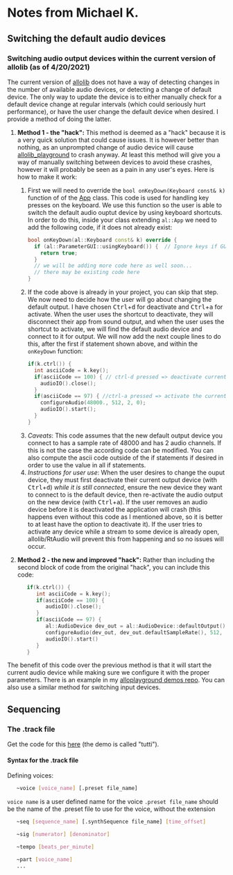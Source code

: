 # Notes from Michael K.


## Switching the default audio devices

### Switching audio output devices within the current version of allolib (as of 4/20/2021)
The current version of [allolib](https://github.com/AlloSphere-Research-Group/allolib) does not have a way of detecting changes in the number of available audio devices, or detecting a change of default device.  The only way to update the device is to either manually check for a default device change at regular intervals (which could seriously hurt performance), or have the user change the default device when desired.  I provide a method of doing the latter.

1. **Method 1 - the "hack":**
This method is deemed as a "hack" because it is a very quick solution that could cause issues.  It is however better than nothing, as an unprompted change of audio device will cause [allolib_playground](https://github.com/allolib-s21/allolib_playground) to crash anyway.  At least this method will give you a way of manually switching between devices to avoid these crashes, however it will probably be seen as a pain in any user's eyes.  Here is how to make it work:
   1. First we will need to override the `bool onKeyDown(Keyboard const& k)` function of of the [App](https://allosphere-research-group.github.io/allolib-doc/classal_1_1_app.html) class.  This code is used for handling key presses on the keyboard.  We use this function so the user is able to switch the default audio ouptut device by using keyboard shortcuts.  In order to do this, inside your class extending `al::App` we need to add the following code, if it does not already exist:
      ```cpp
      bool onKeyDown(al::Keyboard const& k) override {
        if (al::ParameterGUI::usingKeyboard()) {  // Ignore keys if GUI is using them
          return true;
        }
        // we will be adding more code here as well soon...
        // there may be existing code here
      }
      ```
   2. If the code above is already in your project, you can skip that step.  We now need to decide how the user will go about changing the default output.  I have chosen <kbd>Ctrl</kbd>+<kbd>d</kbd> for deactivate and <kbd>Ctrl</kbd>+<kbd>a</kbd> for activate.  When the user uses the shortcut to deactivate, they will disconnect their app from sound output, and when the user uses the shortcut to activate, we will find the default audio device and connect to it for output.  We will now add the next couple lines to do this, after the first if statement shown above, and within the `onKeyDown` function:
      ```cpp
      if(k.ctrl()) {
        int asciiCode = k.key();
        if(asciiCode == 100) { // ctrl-d pressed => deactivate current output device
          audioIO().close();
        }
        if(asciiCode == 97) { //ctrl-a pressed => activate the current default output device
          configureAudio(48000., 512, 2, 0);
          audioIO().start();
        }
      }
      ```
   3. *Caveats*: This code assumes that the new default output device you connect to has a sample rate of 48000 and has 2 audio channels.  If this is not the case the according code can be modified.  You can also compute the ascii code outside of the if statements if desired in order to use the value in all if statements.
   4. *Instructions for user use*:  When the user desires to change the ouput device, they must first deactivate their current output device (with <kbd>Ctrl</kbd>+<kbd>d</kbd>) *while it is still connected*, ensure the new device they want to connect to is the default device, then re-activate the audio output on the new device (with <kbd>Ctrl</kbd>+<kbd>a</kbd>).  If the user removes an audio device before it is deactivated the application will crash (this happens even without this code as I mentioned above, so it is better to at least have the option to deactivate it).  If the user tries to activate any device while a stream to some device is already open, allolib/RtAudio will prevent this from happening and so no issues will occur.

2. **Method 2 - the new and improved "hack":**
Rather than including the second block of code from the original "hack", you can include this code:
   ```cpp
      if(k.ctrl()) {
         int asciiCode = k.key();
         if(asciiCode == 100) {
            audioIO().close();
         }
         if(asciiCode == 97) {
            al::AudioDevice dev_out = al::AudioDevice::defaultOutput();
            configureAudio(dev_out, dev_out.defaultSampleRate(), 512, dev_out.channelsOutMax(), 0);
            audioIO().start()
         }
      }
   ```
The benefit of this code over the previous method is that it will start the current audio device while making sure we configure it with the proper parameters.  There is an example in my [alloplayground demos repo](https://github.com/allolib-s21/alloplayground-mike-k999).
You can also use a similar method for switching input devices.


## Sequencing

### The .track file
Get the code for this [here](https://github.com/allolib-s21/alloplayground-mike-k999) (the demo is called "tutti").
#### Syntax for the .track file
Defining voices:
```bash
   ~voice [voice_name] [.preset file_name]
```
`voice name` is a user defined name for the voice
`.preset file_name` should be the name of the .preset file to use for the voice, without the extension
```bash
   ~seq [sequence_name] [.synthSequence file_name] [time_offset]
```
```bash
   ~sig [numerator] [denominator]
```
```bash
   ~tempo [beats_per_minute]
```
```bash
   ~part [voice_name]
   ...
```